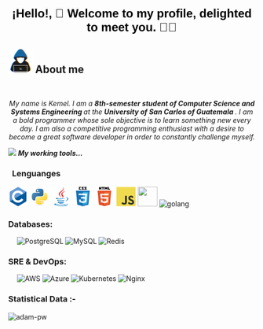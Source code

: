 <h1 align="center" style="font-family: 'Arial', sans-serif; font-size: 24px; color: black;">¡Hello!, 🌟 Welcome to my profile, delighted to meet you. 🚀✨</h1>


## <picture><img src = "https://github.com/0xAbdulKhalid/0xAbdulKhalid/raw/main/assets/mdImages/about_me.gif" width = 50px></picture> **About me**
<br>

<p align="center">
<em>
My name is Kemel. I am a <b> 8th-semester </b>  <b> student of Computer Science and Systems Engineering </b> at the  <b> University of San Carlos of Guatemala </b>. I am a bold programmer whose sole objective is to learn something new every day. I am also a competitive programming enthusiast with a desire to become a great software developer in order to constantly challenge myself.
</em>
</p>






<img src="https://media.giphy.com/media/iY8CRBdQXODJSCERIr/giphy.gif" width="30px">&nbsp;***My working tools...***
<p align="left">
 
### &nbsp; Lenguanges
<p align="left">
 <img src="https://raw.githubusercontent.com/devicons/devicon/master/icons/c/c-original.svg"
      alt="c" width="40" height="40" /> 
      
 <img src="https://raw.githubusercontent.com/devicons/devicon/master/icons/python/python-original.svg" alt="python" width="40" height="40" /> 

 <img src="https://raw.githubusercontent.com/devicons/devicon/master/icons/java/java-original.svg" alt="java" width="40" height="40" />

<img src="https://raw.githubusercontent.com/devicons/devicon/master/icons/css3/css3-original-wordmark.svg" alt="css3" width="40" height="40" />

 <img src="https://raw.githubusercontent.com/devicons/devicon/master/icons/html5/html5-original-wordmark.svg" alt="html5" width="40" height="40" />


 <img src="https://raw.githubusercontent.com/devicons/devicon/master/icons/javascript/javascript-original.svg" alt="java" width="40" height="40" />
 
<img width="40" height="40" src ='https://raw.githubusercontent.com/rahulbanerjee26/githubAboutMeGenerator/main/icons/cpp.svg'> 

<img width="40" height="40" src="https://hsto.org/webt/5b/2e/6a/5b2e6a4a389cc942256392.png" alt="golang" />


 
 </p>

### Databases:
&emsp;
![PostgreSQL](https://img.shields.io/badge/-PostgreSQL-000?&logo=PostgreSQL)
![MySQL](https://img.shields.io/badge/-MySQL-000?&logo=MySQL)
![Redis](https://img.shields.io/badge/-Redis-000?&logo=Redis)


### SRE & DevOps:
&emsp;
![AWS](https://img.shields.io/badge/-AWS-000?&logo=Amazon-AWS)
![Azure](https://img.shields.io/badge/-Azure-000?&logo=Microsoft-Azure)
![Kubernetes](https://img.shields.io/badge/-Kubernetes-000?&logo=Kubernetes)
![Nginx](https://img.shields.io/badge/-Nginx-000?&logo=Nginx)



 <h3>Statistical Data :-</h3>
<p><img align="center"
    src="https://github-readme-stats.vercel.app/api/top-langs?username=adam-pw&show_icons=true&locale=en&bg_color=0d1117&text_color=ffffff&layout=compact"
    alt="adam-pw" 
    bg_color=#808080/></p>

<br>





